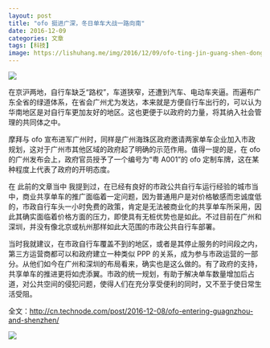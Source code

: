 ```yaml
---
layout: post
title: "ofo 挺进广深，冬日单车大战一路向南"
date: 2016-12-09
categories: 文章
tags: [科技]
image: https://lishuhang.me/img/2016/12/09/ofo-ting-jin-guang-shen-dong/01.png
---
```


![](http://mmbiz.qpic.cn/mmbiz_jpg/AdRKyBVLoHIpUYCSficZymsqAicZRztFoZRACdhNxT7EFOm4ibZibiaG3JQ1iclLczEOZ19aumBFQGKhzic2hu3bhMJEQ/0?wx_fmt=jpeg)

在京沪两地，自行车缺乏“路权”，车道狭窄，还遭到汽车、电动车夹逼。而遍布广东全省的绿道体系，在省会广州尤为发达，本来就是方便自行车出行的，可以认为华南地区是对自行车更加友好的地区。这也更便于以政府的力量，将其纳入社会管理的共同体之中。

摩拜与 ofo 宣布进军广州时，同样是广州海珠区政府邀请两家单车企业加入市政规划，这对于广州市其他区域的政府起了明确的示范作用。值得一提的是，在 ofo 的广州发布会上，政府官员授予了一个编号为“粤 A001”的 ofo 定制车牌，这在某种程度上代表了政府的开明态度。

在 此前的文章当中 我提到过，在已经有良好的市政公共自行车运行经验的城市当中，商业共享单车的推广面临着一定问题，因为普通用户是对价格敏感而忠诚度低的，市政自行车头一小时免费的政策，肯定是无法被商业化的共享单车所采用，因此其确实面临着价格方面的压力，即使具有无桩优势也是如此。不过目前在广州和深圳，并没有像北京或杭州那样如此大范围的市政公共自行车部署。

当时我就建议，在市政自行车覆盖不到的地区，或者是其停止服务的时间段之内，第三方运营商都可以和政府建立一种类似 PPP 的关系，成为参与市政运营的一部分。从他们如今在广州和深圳的布局看来，确实也是这么做的。有了政府的支持，共享单车的推进更将如虎添翼。市政的统一规划，有助于解决单车数量增加后占道，对公共空间的侵犯问题，使得人们在充分享受便利的同时，又不至于使日常生活受阻。

全文：http://cn.technode.com/post/2016-12-08/ofo-entering-guagnzhou-and-shenzhen/

![](https://lishuhang.me/img/2016/12/09/ofo-ting-jin-guang-shen-dong/01.png)